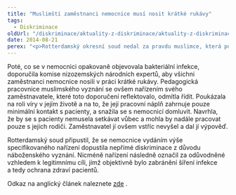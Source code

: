 ```yaml
---
title: "Muslimští zaměstnanci nemocnice musí nosit krátké rukávy"
tags:
  - Diskriminace
oldUrl: "/diskriminace/aktuality-z-diskriminace/aktuality-z-diskriminace-2014/muslimsti-zamestnanci-nemocnice-musi-nosit-kratke-rukavy/"
date: 2014-08-21
perex: "<p>Rotterdamský okresní soud nedal za pravdu muslimce, která požadovala určení neplatnosti výpovědi. Pedagogická pracovnice dostala od nemocnice výpověď kvůli tomu, že odmítla nosit krátké rukávy. </p>"
---
```


<!-- imported from the old website -->

<p class="align-blok">Poté, co se v nemocnici opakovaně objevovala bakteriální infekce, doporučila komise nizozemských národních expertů, aby všichni zaměstnanci nemocnice nosili v práci krátké rukávy. Pedagogická pracovnice muslimského vyznání se ovšem nařízením svého zaměstnavatele, které toto doporučení reflektovalo, odmítla řídit. Poukázala na roli víry v jejím životě a na to, že její pracovní náplň zahrnuje pouze minimální kontakt s pacienty, a snažila se s nemocnicí domluvit. Navrhla, že by se s pacienty nemusela setkávat vůbec a mohla by nadále pracovat pouze s jejich rodiči. Zaměstnavatel jí ovšem vstříc nevyšel a dal jí výpověď.</p><p class="align-blok">Rotterdamský soud připustil, že se nemocnice vydáním výše specifikovaného nařízení dopustila nepřímé diskriminace z důvodu náboženského vyznání. Nicméně nařízení následně označil za odůvodněné vzhledem k legitimnímu cíli, jímž objektivně bylo zabránění šíření infekce a tedy ochrana zdraví pacientů. </p><p class="align-blok">Odkaz na anglický článek naleznete <a title="Otevření do nového okna" href="http://www.non-discrimination.net/content/media/NL-93-Pedagogical%20employee%20dismissed%20for%20refusing%20to%20comply%20with%20hospital%27s%20clothing%20requirements.pdf" target="_blank">zde</a> .</p>
